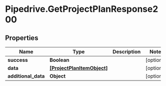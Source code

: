 # Pipedrive.GetProjectPlanResponse200

## Properties

Name | Type | Description | Notes
------------ | ------------- | ------------- | -------------
**success** | **Boolean** |  | [optional] 
**data** | [**[ProjectPlanItemObject]**](ProjectPlanItemObject.md) |  | [optional] 
**additional_data** | **Object** |  | [optional] 


